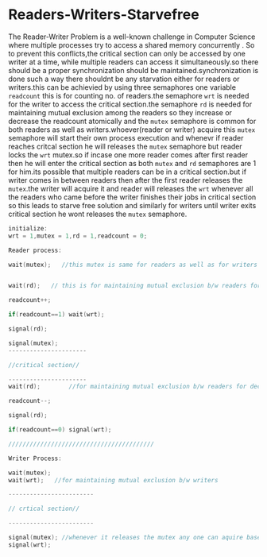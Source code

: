 # Readers-Writers-Starvefree

The Reader-Writer Problem is a well-known challenge in Computer Science where multiple processes try to  access a shared memory concurrently . So to prevent this conflicts,the critical section can only be accessed by one writer at a time, while multiple readers can access it simultaneously.so there should be a proper synchronization should be maintained.synchronization is done such a way there shouldnt be any starvation either for readers or writers.this can be achievied by using three semaphores one variable `readcount` this is for counting no. of readers.the semaphore `wrt` is needed for the writer to access the critical section.the semaphore `rd` is needed for maintaining mutual exclusion among the readers so they increase or decrease the readcount atomically and the `mutex` semaphore is common for both readers as well as writers.whoever(reader or writer) acquire this `mutex` semaphore will start their own process execution and whenevr if reader reaches  critcal section he will releases the `mutex` semaphore but reader locks the `wrt` mutex.so if incase one more reader comes after first reader then he will enter the critical section as both `mutex` and `rd` semaphores are 1 for him.its possible that multiple readers can be in a critical section.but if writer comes in between readers then after the first reader releases the  `mutex`.the writer will acquire it and reader will releases the `wrt` whenever all the readers who came before the writer finishes their jobs in critical section so this leads to starve free solution and similarly for writers until writer exits critical section he wont releases the `mutex` semaphore.


```cpp
initialize:
wrt = 1,mutex = 1,rd = 1,readcount = 0;

Reader process:

wait(mutex);   //this mutex is same for readers as well as for writers


wait(rd);   // this is for maintaining mutual exclusion b/w readers for increasing readcount atomically

readcount++;

if(readcount==1) wait(wrt);

signal(rd);

signal(mutex);
----------------------

//critical section//

----------------------
wait(rd);        //for maintaining mutual exclusion b/w readers for decreasing readcount atomically

readcount--;

signal(rd);

if(readcount==0) signal(wrt);

/////////////////////////////////////////

Writer Process:

wait(mutex);
wait(wrt);   //for maintaining mutual exclusion b/w writers

------------------------

// crtical section//

------------------------

signal(mutex); //whenever it releases the mutex any one can aquire based on which came first either reader or writer
signal(wrt);                   
                   
```
